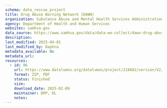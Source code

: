 ```yaml
---
schema: data_rescue_project 
title: Drug Abuse Warning Network (DAWN)
organization: Substance Abuse and Mental Health Services Administration
agency: Department of Health and Human Services
websites: samhsa.gov
data_source: https://www.samhsa.gov/data/data-we-collect/dawn-drug-abuse-warning-network/legacy
description: 
last_modified: 2025-04-01
last_modified_by: Daphna
metadata_available: No
metadata_url: 
resources:
  - id: 96
    url: https://www.datalumos.org/datalumos/project/218682/version/V2/view
    format: ZIP, PDF
    status: Finished
    size: 
    download_date: 2025-02-09
    maintainer: DRP, DL
    notes: 
---
```

